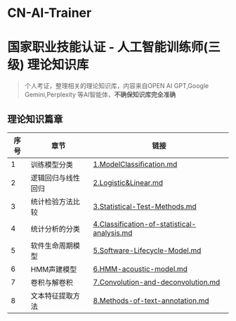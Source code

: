 # CN-AI-Trainer
# 国家职业技能认证 - 人工智能训练师(三级) 理论知识库

> 个人考证，整理相关的理论知识库，内容来自OPEN AI GPT,Google Gemini,Perplexity 等AI智能体，**不确保知识库完全准确**

## 理论知识篇章

| 序号 | 章节         | 链接                                                 |
| ---- | ------------ | ---------------------------------------------------- |
| 1    | 训练模型分类 | [1.ModelClassification.md](1.ModelClassification.md) |
|2    | 逻辑回归与线性回归 | [2.Logistic&Linear.md](2.Logistic&Linear.md)|
|3    |统计检验方法比较|[3.Statistical-Test-Methods.md](3.Statistical-Test-Methods.md)|
|4    | 统计分析的分类 |[4.Classification-of-statistical-analysis.md](4.Classification-of-statistical-analysis.md)|
|5    | 软件生命周期模型  |[5.Software-Lifecycle-Model.md](5.Software-Lifecycle-Model.md)|
|6    | HMM声建模型      |[6.HMM-acoustic-model.md](6.HMM-acoustic-model.md)|
|7    |卷积与解卷积  | [7.Convolution-and-deconvolution.md](7.Convolution-and-deconvolution.md)|
|8    | 文本特征提取方法 | [8.Methods-of-text-annotation.md](8.Methods-of-text-annotation.md)|
